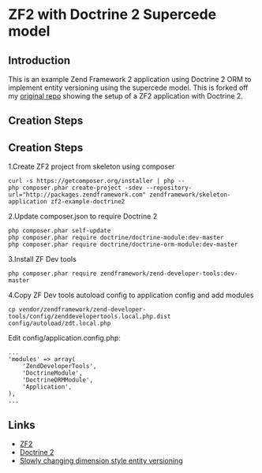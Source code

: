 ZF2 with Doctrine 2 Supercede model
=======================

Introduction
------------
This is an example Zend Framework 2 application using Doctrine 2 ORM to implement entity versioning using the supercede model. This is forked off my [original repo](https://github.com/stevenalexander/zf2-example-doctrine2) showing the setup of a ZF2 application with Doctrine 2.

Creation Steps
--------------

Creation Steps
--------------

1.Create ZF2 project from skeleton using composer

```
curl -s https://getcomposer.org/installer | php --
php composer.phar create-project -sdev --repository-url="http://packages.zendframework.com" zendframework/skeleton-application zf2-example-doctrine2
```

2.Update composer.json to require Doctrine 2

```
php composer.phar self-update
php composer.phar require doctrine/doctrine-module:dev-master
php composer.phar require doctrine/doctrine-orm-module:dev-master
```

3.Install ZF Dev tools

```
php composer.phar require zendframework/zend-developer-tools:dev-master
```

4.Copy ZF Dev tools autoload config to application config and add modules

```
cp vendor/zendframework/zend-developer-tools/config/zenddevelopertools.local.php.dist config/autoload/zdt.local.php
```

Edit config/application.config.php:

```
...
'modules' => array(
    'ZendDeveloperTools',
    'DoctrineModule',
    'DoctrineORMModule',
    'Application',
),
...
```

Links
-----
* [ZF2](http://framework.zend.com/)
* [Doctrine 2](http://www.doctrine-project.org/)
* [Slowly changing dimension style entity versioning](http://en.wikipedia.org/wiki/Slowly_changing_dimension#Type_II)